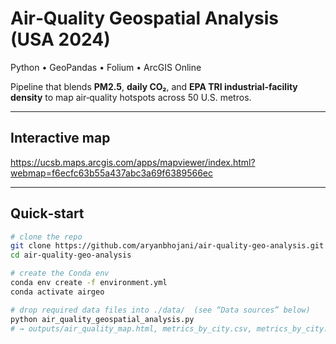 # Air‑Quality Geospatial Analysis (USA 2024)

Python • GeoPandas • Folium • ArcGIS Online

Pipeline that blends **PM2.5**, **daily CO₂**, and **EPA TRI industrial‑facility
density** to map air‑quality hotspots across 50 U.S. metros.

---

## Interactive map  
https://ucsb.maps.arcgis.com/apps/mapviewer/index.html?webmap=f6ecfc63b55a437abc3a69f6389566ec

---

## Quick‑start

```bash
# clone the repo
git clone https://github.com/aryanbhojani/air-quality-geo-analysis.git
cd air-quality-geo-analysis

# create the Conda env
conda env create -f environment.yml
conda activate airgeo

# drop required data files into ./data/  (see “Data sources” below)
python air_quality_geospatial_analysis.py
# → outputs/air_quality_map.html, metrics_by_city.csv, metrics_by_city.geojson
